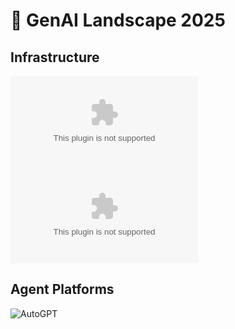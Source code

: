 # 🧠 GenAI Landscape 2025
## Infrastructure
![OpenAI](https://logo.clearbit.com/openai.com)
![Anthropic](https://logo.clearbit.com/anthropic.com)

## Agent Platforms
![AutoGPT](https://logo.clearbit.com/autogpt.net)
